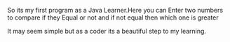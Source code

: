 So its my first program as a Java Learner.Here you can Enter two numbers to compare if they Equal or not and if not equal then which one is greater

It may seem simple but as a coder its a beautiful step to my learning.
